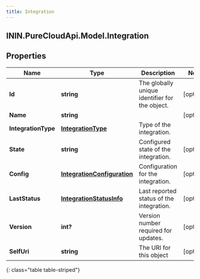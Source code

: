 ```yaml
---
title: Integration
---
```

## ININ.PureCloudApi.Model.Integration

## Properties

|Name | Type | Description | Notes|
|------------ | ------------- | ------------- | -------------|
| **Id** | **string** | The globally unique identifier for the object. | [optional] |
| **Name** | **string** |  | [optional] |
| **IntegrationType** | [**IntegrationType**](IntegrationType.html) | Type of the integration. | |
| **State** | **string** | Configured state of the integration. | [optional] |
| **Config** | [**IntegrationConfiguration**](IntegrationConfiguration.html) | Configuration for the integration. | [optional] |
| **LastStatus** | [**IntegrationStatusInfo**](IntegrationStatusInfo.html) | Last reported status of the integration. | [optional] |
| **Version** | **int?** | Version number required for updates. | [optional] |
| **SelfUri** | **string** | The URI for this object | [optional] |
{: class="table table-striped"}


